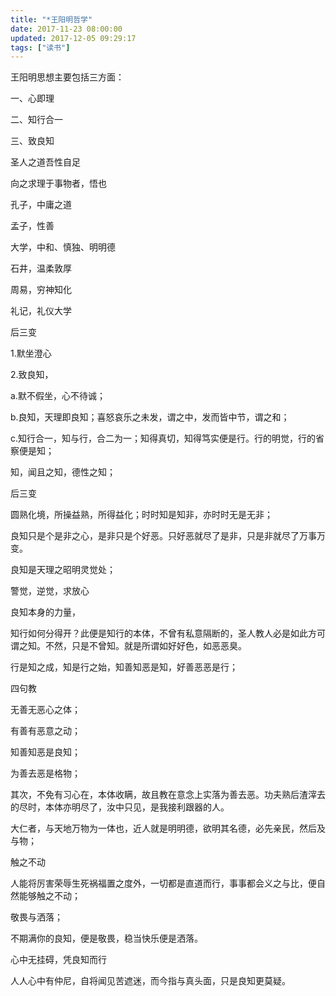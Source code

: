 ```yaml
---
title: "*王阳明哲学"
date: 2017-11-23 08:00:00
updated: 2017-12-05 09:29:17
tags: ["读书"]
---
```

王阳明思想主要包括三方面：

一、心即理

二、知行合一

三、致良知

  

圣人之道吾性自足  

向之求理于事物者，悟也

孔子，中庸之道

孟子，性善

大学，中和、慎独、明明德

石井，温柔敦厚

周易，穷神知化

礼记，礼仪大学

  

后三变

1.默坐澄心

2.致良知，

a.默不假坐，心不待诚；

b.良知，天理即良知；喜怒哀乐之未发，谓之中，发而皆中节，谓之和；

c.知行合一，知与行，合二为一；知得真切，知得笃实便是行。行的明觉，行的省察便是知；

知，闻且之知，德性之知；

后三变

  

圆熟化境，所操益熟，所得益化；时时知是知非，亦时时无是无非；

  

良知只是个是非之心，是非只是个好恶。只好恶就尽了是非，只是非就尽了万事万变。

良知是天理之昭明灵觉处；

  

警觉，逆觉，求放心

良知本身的力量，

知行如何分得开？此便是知行的本体，不曾有私意隔断的，圣人教人必是如此方可谓之知。不然，只是不曾知。就是所谓如好好色，如恶恶臭。

行是知之成，知是行之始，知善知恶是知，好善恶恶是行；

  

四句教

无善无恶心之体；

有善有恶意之动；

知善知恶是良知；

为善去恶是格物；

  

其次，不免有习心在，本体收瞒，故且教在意念上实落为善去恶。功夫熟后渣滓去的尽时，本体亦明尽了，汝中只见，是我接利跟器的人。

大仁者，与天地万物为一体也，近人就是明明德，欲明其名德，必先亲民，然后及与物；

触之不动

人能将厉害荣辱生死祸福置之度外，一切都是直道而行，事事都会义之与比，便自然能够触之不动；

敬畏与洒落；

不期满你的良知，便是敬畏，稳当快乐便是洒落。

心中无挂碍，凭良知而行

人人心中有仲尼，自将闻见苦遮迷，而今指与真头面，只是良知更莫疑。

  

